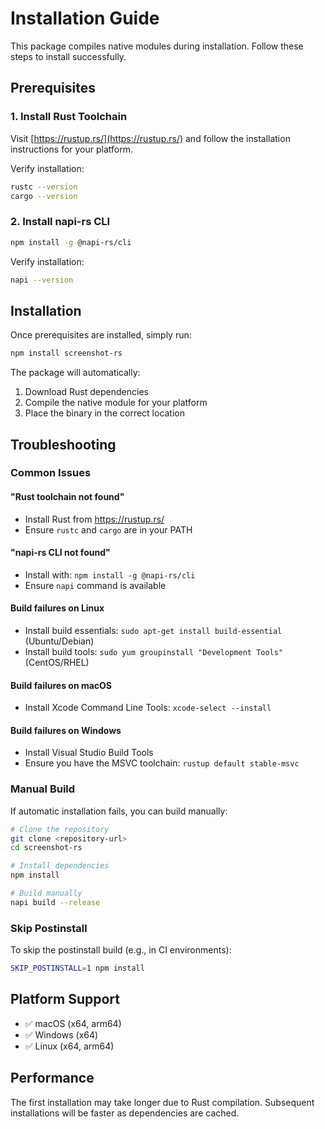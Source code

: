 # Installation Guide

This package compiles native modules during installation. Follow these steps to install successfully.

## Prerequisites

### 1. Install Rust Toolchain

Visit [https://rustup.rs/](https://rustup.rs/) and follow the installation instructions for your platform.

Verify installation:

```bash
rustc --version
cargo --version
```

### 2. Install napi-rs CLI

```bash
npm install -g @napi-rs/cli
```

Verify installation:

```bash
napi --version
```

## Installation

Once prerequisites are installed, simply run:

```bash
npm install screenshot-rs
```

The package will automatically:

1. Download Rust dependencies
2. Compile the native module for your platform
3. Place the binary in the correct location

## Troubleshooting

### Common Issues

#### "Rust toolchain not found"

- Install Rust from https://rustup.rs/
- Ensure `rustc` and `cargo` are in your PATH

#### "napi-rs CLI not found"

- Install with: `npm install -g @napi-rs/cli`
- Ensure `napi` command is available

#### Build failures on Linux

- Install build essentials: `sudo apt-get install build-essential` (Ubuntu/Debian)
- Install build tools: `sudo yum groupinstall "Development Tools"` (CentOS/RHEL)

#### Build failures on macOS

- Install Xcode Command Line Tools: `xcode-select --install`

#### Build failures on Windows

- Install Visual Studio Build Tools
- Ensure you have the MSVC toolchain: `rustup default stable-msvc`

### Manual Build

If automatic installation fails, you can build manually:

```bash
# Clone the repository
git clone <repository-url>
cd screenshot-rs

# Install dependencies
npm install

# Build manually
napi build --release
```

### Skip Postinstall

To skip the postinstall build (e.g., in CI environments):

```bash
SKIP_POSTINSTALL=1 npm install
```

## Platform Support

- ✅ macOS (x64, arm64)
- ✅ Windows (x64)
- ✅ Linux (x64, arm64)

## Performance

The first installation may take longer due to Rust compilation. Subsequent installations will be faster as dependencies are cached.
